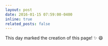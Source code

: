 ```yaml
---
layout: post
date: 2016-01-15 07:59:00-0400
inline: true
related_posts: false
---
```


This day marked the creation of this page! :sparkles: :smile:
